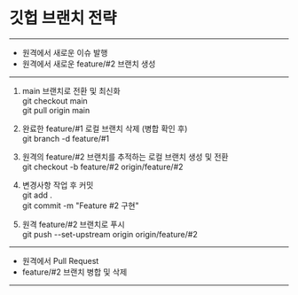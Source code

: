 # 깃헙 브랜치 전략
-------------------------------------
- 원격에서 새로운 이슈 발행
- 원격에서 새로운 feature/#2 브랜치 생성
-------------------------------------
1. main 브랜치로 전환 및 최신화<br>
git checkout main<br>
git pull origin main

2. 완료한 feature/#1 로컬 브랜치 삭제 (병합 확인 후)<br>
git branch -d feature/#1

3. 원격의 feature/#2 브랜치를 추적하는 로컬 브랜치 생성 및 전환<br>
git checkout -b feature/#2 origin/feature/#2

4. 변경사항 작업 후 커밋<br>
git add .<br>
git commit -m "Feature #2 구현"

5. 원격 feature/#2 브랜치로 푸시<br>
git push --set-upstream origin origin/feature/#2

-------------------------------------
- 원격에서 Pull Request
- feature/#2 브랜치 병합 및 삭제
-------------------------------------
